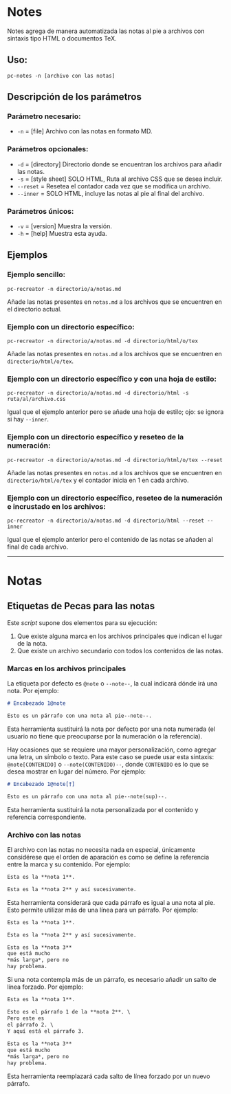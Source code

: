 # Notes

Notes agrega de manera automatizada las notas al pie a archivos con sintaxis tipo HTML o documentos TeX.

## Uso:

```
pc-notes -n [archivo con las notas]
```

## Descripción de los parámetros

### Parámetro necesario:

* `-n` = [file] Archivo con las notas en formato MD.

### Parámetros opcionales:

* `-d` = [directory] Directorio donde se encuentran los archivos para añadir las notas.
* `-s` = [style sheet] SOLO HTML, Ruta al archivo CSS que se desea incluir.
* `--reset` =  Resetea el contador cada vez que se modifica un archivo.
* `--inner` = SOLO HTML, incluye las notas al pie al final del archivo.

### Parámetros únicos:

* `-v` = [version] Muestra la versión.
* `-h` = [help] Muestra esta ayuda.

## Ejemplos

### Ejemplo sencillo:

```
pc-recreator -n directorio/a/notas.md
```
  
Añade las notas presentes en `notas.md` a los archivos que se encuentren en el directorio actual.
 
### Ejemplo con un directorio específico:

```
pc-recreator -n directorio/a/notas.md -d directorio/html/o/tex
```
  
Añade las notas presentes en `notas.md` a los archivos que se encuentren en `directorio/html/o/tex`.
  
### Ejemplo con un directorio específico y con una hoja de estilo:

```
pc-recreator -n directorio/a/notas.md -d directorio/html -s ruta/al/archivo.css
```
  
Igual que el ejemplo anterior pero se añade una hoja de estilo; ojo: se ignora si hay `--inner`.
  
### Ejemplo con un directorio específico y reseteo de la numeración:

```
pc-recreator -n directorio/a/notas.md -d directorio/html/o/tex --reset
```
  
Añade las notas presentes en `notas.md` a los archivos que se encuentren en `directorio/html/o/tex` y el contador inicia en 1 en cada archivo.
  
### Ejemplo con un directorio específico, reseteo de la numeración e incrustado en los archivos:

```
pc-recreator -n directorio/a/notas.md -d directorio/html --reset --inner
```
  
Igual que el ejemplo anterior pero el contenido de las notas se añaden al final de cada archivo.

---

# Notas

## Etiquetas de Pecas para las notas

Este *script* supone dos elementos para su ejecución:

1. Que existe alguna marca en los archivos principales que indican el lugar de la nota.
2. Que existe un archivo secundario con todos los contenidos de las notas.

### Marcas en los archivos principales

La etiqueta por defecto es `@note` o `--note--`, la cual indicará dónde irá una nota.
Por ejemplo:

```markdown
# Encabezado 1@note

Esto es un párrafo con una nota al pie--note--.
```

Esta herramienta sustituirá la nota por defecto por una nota numerada (el usuario
no tiene que preocuparse por la numeración o la referencia).

Hay ocasiones que se requiere una mayor personalización, como agregar una letra, 
un símbolo o texto. Para este caso se puede usar esta sintaxis: `@note[CONTENIDO]` 
o `--note(CONTENIDO)--`, donde `CONTENIDO` es lo que se desea mostrar en lugar del 
número. Por ejemplo:

```markdown
# Encabezado 1@note[†]

Esto es un párrafo con una nota al pie--note(sup)--.
```

Esta herramienta sustituirá la nota personalizada por el contenido y referencia
correspondiente.

### Archivo con las notas

El archivo con las notas no necesita nada en especial, únicamente considérese
que el orden de aparación es como se define la referencia entre la marca y su contenido. 
Por ejemplo:

```markdown
Esta es la **nota 1**.

Esta es la **nota 2** y así sucesivamente.
```

Esta herramienta considerará que cada párrafo es igual a una nota al pie. Esto
permite utilizar más de una línea para un párrafo. Por ejemplo:

```markdown
Esta es la **nota 1**.

Esta es la **nota 2** y así sucesivamente.

Esta es la **nota 3**
que está mucho
*más larga*, pero no
hay problema.
```

Si una nota contempla más de un párrafo, es necesario añadir un salto de línea 
forzado. Por ejemplo:

```markdown
Esta es la **nota 1**.

Esto es el párrafo 1 de la **nota 2**. \
Pero este es
el párrafo 2. \
Y aquí está el párrafo 3.
  
Esta es la **nota 3**
que está mucho
*más larga*, pero no
hay problema.
```

Esta herramienta reemplazará cada salto de línea forzado por un nuevo párrafo.
